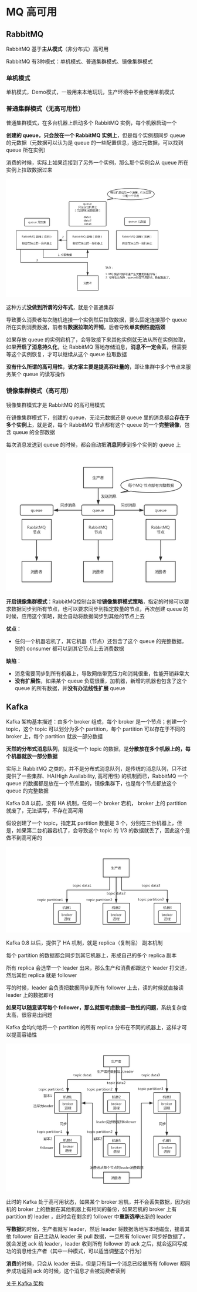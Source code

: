 # MQ 高可用

## RabbitMQ

RabbitMQ 基于**主从模式**（非分布式）高可用

RabbitMQ 有3种模式：单机模式、普通集群模式、镜像集群模式

### 单机模式

单机模式，Demo模式，一般用来本地玩玩，生产环境中不会使用单机模式

### 普通集群模式（无高可用性）

普通集群模式，在多台机器上启动多个 RabbitMQ 实例，每个机器启动一个

**创建的 queue，只会放在一个 RabbitMQ 实例上**，但是每个实例都同步 queue 的元数据（元数据可以认为是 queue 的一些配置信息，通过元数据，可以找到 queue 所在实例）

消费的时候，实际上如果连接到了另外一个实例，那么那个实例会从 queue 所在实例上拉取数据过来

![mq-7](./images/mq-7.png)

这种方式**没做到所谓的分布式**，就是个普通集群

导致要么消费者每次随机连接一个实例然后拉取数据，要么固定连接那个 queue 所在实例消费数据，前者有**数据拉取的开销**，后者导致**单实例性能瓶颈**

如果存放 queue 的实例宕机了，会导致接下来其他实例就无法从所在实例拉取，如果**开启了消息持久化**，让 RabbitMQ 落地存储消息，**消息不一定会丢**，但需要等这个实例恢复，才可以继续从这个 queue 拉取数据

**没有什么所谓的高可用性**，**该方案主要是提高吞吐量的**，即让集群中多个节点来服务某个 queue 的读写操作

### 镜像集群模式（高可用）

镜像集群模式才是 RabbitMQ 的高可用模式

在镜像集群模式下，创建的 queue，无论元数据还是 queue 里的消息都会**存在于多个实例上**，就是说，每个 RabbitMQ 节点都有这个 queue 的一个**完整镜像**，包含 queue 的全部数据

每次消息发送到 queue 的时候，都会自动把**消息同步**到多个实例的 queue 上

![mq-8](./images/mq-8.png)

**开启镜像集群模式**：RabbitMQ控制台新增**镜像集群模式策略**，指定的时候可以要求数据同步到所有节点，也可以要求同步到指定数量的节点，再次创建 queue 的时候，应用这个策略，就会自动将数据同步到其他的节点上去

**优点**：

+ 任何一个机器宕机了，其它机器（节点）还包含了这个 queue 的完整数据，别的 consumer 都可以到其它节点上去消费数据

**缺陷**：

+ 消息需要同步到所有机器上，导致网络带宽压力和消耗很重，性能开销非常大
+ **没有扩展性**，如果某个 queue 负载很重，加机器，新增的机器也包含了这个 queue 的所有数据，并**没有办法线性扩展** queue

## Kafka

Kafka 架构基本描述：由多个 broker 组成，每个 broker 是一个节点；创建一个 topic，这个 topic 可以划分为多个 partition，每个 partition 可以存在于不同的 broker 上，每个 partition 就放一部分数据

**天然的分布式消息队列**，就是说一个 topic 的数据，是**分散放在多个机器上的，每个机器就放一部分数据**

实际上 RabbitMQ 之类的，并不是分布式消息队列，是传统的消息队列，只不过提供了一些集群、HA(High Availability, 高可用性) 的机制而已，RabbitMQ 一个 queue 的数据都是放在一个节点里的，镜像集群下，也是每个节点都放这个 queue 的完整数据

Kafka 0.8 以前，没有 HA 机制，任何一个 broker 宕机， broker 上的 partition 就废了，无法读写，不存在高可用

假设创建了一个 topic，指定其 partition 数量是 3 个，分别在三台机器上，但是，如果第二台机器宕机了，会导致这个 topic 的 1/3 的数据就丢了，因此这个是做不到高可用的

![kafka-before](./images/kafka-before.png)

Kafka 0.8 以后，提供了 HA 机制，就是 replica（复制品） 副本机制

每个 partition 的数据都会同步到其它机器上，形成自己的多个 replica 副本

所有 replica 会选举一个 leader 出来，那么生产和消费都跟这个 leader 打交道，然后其他 replica 就是 follower

写的时候，leader 会负责把数据同步到所有 follower 上去，读的时候就直接读 leader 上的数据即可

**如果可以随意读写每个 follower，那么就要考虑数据一致性的问题**，系统复杂度太高，很容易出问题

Kafka 会均匀地将一个 partition 的所有 replica 分布在不同的机器上，这样才可以提高容错性

![kafka-after](./images/kafka-after.png)

此时的 Kafka 处于高可用状态，如果某个 broker 宕机，并不会丢失数据，因为宕机的 broker 上的数据在其他机器上有相同的备份，如果宕机的 broker 上有 partition 的 leader ，此时会在剩余的 follower 中**重新选举**出新的 leader

**写数据**的时候，生产者就写 leader，然后 leader 将数据落地写本地磁盘，接着其他 follower 自己主动从 leader 来 pull 数据，一旦所有 follower 同步好数据了，就会发送 ack 给 leader，leader 收到所有 follower 的 ack 之后，就会返回写成功的消息给生产者（其中一种模式，可以适当调整这个行为）

**消费**的时候，只会从 leader 去读，但是只有当一个消息已经被所有 follower 都同步成功返回 ack 的时候，这个消息才会被消费者读到

[关于 Kafka 架构](./Kafka.md)
